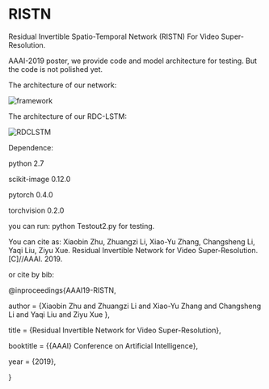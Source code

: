# RISTN
Residual Invertible Spatio-Temporal Network (RISTN) For Video Super-Resolution.

AAAI-2019 poster, we provide code and model architecture for testing. But the code is not polished yet.

The architecture of our network:

![framework](https://github.com/lizhuangzi/RISTN/tree/master/screenshots/RISTN.png)


The architecture of our RDC-LSTM:

![RDCLSTM](https://github.com/lizhuangzi/RISTN/tree/master/screenshots/RDCLSTM.png)


Dependence:

python 2.7

scikit-image 0.12.0

pytorch 0.4.0

torchvision 0.2.0


you can run: python Testout2.py for testing.

You can cite as:
Xiaobin Zhu, Zhuangzi Li, Xiao-Yu Zhang, Changsheng Li, Yaqi Liu, Ziyu Xue. Residual Invertible Network for Video Super-Resolution. [C]//AAAI. 2019.

or cite by bib:

@inproceedings{AAAI19-RISTN,

  author    = {Xiaobin Zhu and
               Zhuangzi Li and
                Xiao-Yu Zhang and
                 Changsheng Li and
                 Yaqi Liu and
                 Ziyu Xue
                },

  title     = {Residual Invertible Network for Video Super-Resolution},

  booktitle = {{AAAI} Conference on Artificial Intelligence},

  year      = {2019},

}
